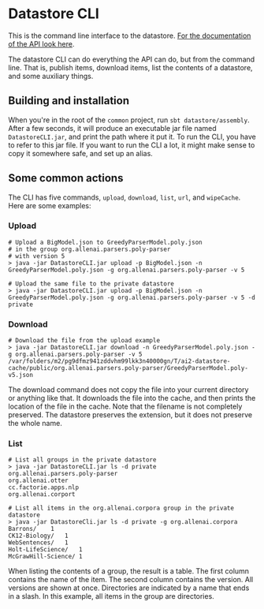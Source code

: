 # Datastore CLI

This is the command line interface to the datastore. [For the documentation of the API look here](../datastore/README.md).

The datastore CLI can do everything the API can do, but from the command line. That is, publish items, download items, list the contents of a datastore, and some auxiliary things.

## Building and installation

When you're in the root of the `common` project, run `sbt datastore/assembly`. After a few seconds, it will produce an executable jar file named `DatastoreCLI.jar`, and print the path where it put it. To run the CLI, you have to refer to this jar file. If you want to run the CLI a lot, it might make sense to copy it somewhere safe, and set up an alias.

## Some common actions

The CLI has five commands, `upload`, `download`, `list`, `url`, and `wipeCache`. Here are some examples:

### Upload

```
# Upload a BigModel.json to GreedyParserModel.poly.json
# in the group org.allenai.parsers.poly-parser
# with version 5
> java -jar DatastoreCLI.jar upload -p BigModel.json -n GreedyParserModel.poly.json -g org.allenai.parsers.poly-parser -v 5

# Upload the same file to the private datastore
> java -jar DatastoreCLI.jar upload -p BigModel.json -n GreedyParserModel.poly.json -g org.allenai.parsers.poly-parser -v 5 -d private
```

### Download

```
# Download the file from the upload example
> java -jar DatastoreCLI.jar download -n GreedyParserModel.poly.json -g org.allenai.parsers.poly-parser -v 5
/var/folders/m2/pg9dfmz941zddvhm99lkk3n40000gn/T/ai2-datastore-cache/public/org.allenai.parsers.poly-parser/GreedyParserModel.poly-v5.json
```

The download command does not copy the file into your current directory or anything like that. It downloads the file into the cache, and then prints the location of the file in the cache. Note that the filename is not completely preserved. The datastore preserves the extension, but it does not preserve the whole name.

### List

```
# List all groups in the private datastore
> java -jar DatastoreCLI.jar ls -d private
org.allenai.parsers.poly-parser
org.allenai.otter
cc.factorie.apps.nlp
org.allenai.corport

# List all items in the org.allenai.corpora group in the private datastore
> java -jar DatastoreCli.jar ls -d private -g org.allenai.corpora
Barrons/	1
CK12-Biology/	1
WebSentences/	1
Holt-LifeScience/	1
McGrawHill-Science/	1
```

When listing the contents of a group, the result is a table. The first column contains the name of the item. The second column contains the version. All versions are shown at once. Directories are indicated by a name that ends in a slash. In this example, all items in the group are directories.
